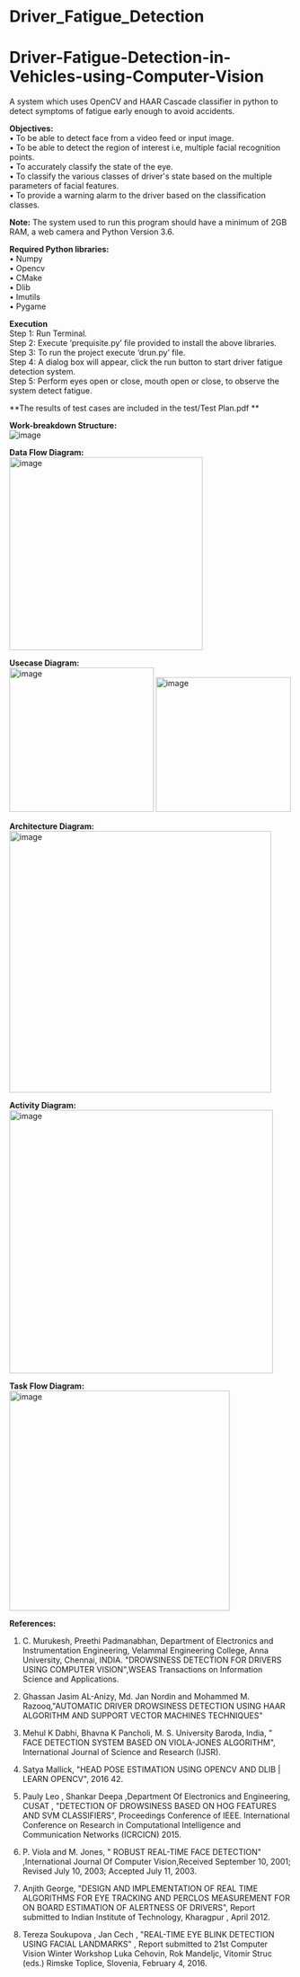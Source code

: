 # Driver_Fatigue_Detection
# Driver-Fatigue-Detection-in-Vehicles-using-Computer-Vision

A system which uses OpenCV and HAAR Cascade classifier in python to detect symptoms of fatigue early enough to avoid accidents.<br>

**Objectives:**<br>
•	To be able to detect face from a video feed or input image.<br>
•	To be able to detect the region of interest i.e, multiple facial recognition points.<br>
•	To accurately classify the state of the eye.<br>
•	To classify the various classes of driver's state based on the multiple parameters of facial features.<br>
•	To provide a warning alarm to the driver based on the classification classes.<br>


**Note:** The system used to run this program should have a minimum of 2GB RAM, a web camera and Python Version 3.6.<br>

**Required Python libraries:**<br>
•	Numpy<br>
•	Opencv<br>
•	CMake<br>
•	Dlib<br>
•	Imutils<br>
•	Pygame<br>

**Execution**<br>
Step 1: Run Terminal.<br>
Step 2: Execute ‘prequisite.py’ file provided to install the above libraries.<br>
Step 3: To run the project execute ‘drun.py’ file.<br>
Step 4: A dialog box will appear, click the run button to start driver fatigue detection system.<br>
Step 5: Perform eyes open or close, mouth open or close, to observe the system detect fatigue. <br>

**The results of test cases are included in the test/Test Plan.pdf **<br>

**Work-breakdown Structure:**<br>
![image](https://user-images.githubusercontent.com/88180614/127966827-4713375f-778b-4caf-9f7f-3fdf6a636399.png)

**Data Flow Diagram:**<br>
<img width="344" alt="image" src="https://user-images.githubusercontent.com/88180614/127966653-28d363c5-6988-44bf-bbff-667c8ee5967f.png">

**Usecase Diagram:**<br>
<img width="257" alt="image" src="https://user-images.githubusercontent.com/88180614/127967138-7700811b-942e-4ec2-8df5-a896036dbd4a.png">
<img width="240" alt="image" src="https://user-images.githubusercontent.com/88180614/127967183-99234b1e-7fdb-428f-9c42-c3c8392c9061.png">

**Architecture Diagram:**<br>
<img width="466" alt="image" src="https://user-images.githubusercontent.com/88180614/127967240-3cc47819-e4f3-474c-b33c-8ca890af6403.png">

**Activity Diagram:**<br>
<img width="469" alt="image" src="https://user-images.githubusercontent.com/88180614/127967318-89222ab5-50f9-477f-8bb0-d748dd36e3f0.png">

**Task Flow Diagram:**<br>
<img width="392" alt="image" src="https://user-images.githubusercontent.com/88180614/127967365-ccb15d9d-a782-4673-b751-9367fe4ebfde.png">

**References:**<br>
1. C. Murukesh, Preethi Padmanabhan, Department of Electronics and Instrumentation Engineering, Velammal Engineering College, Anna University, Chennai, INDIA. "DROWSINESS DETECTION FOR DRIVERS USING COMPUTER VISION",WSEAS Transactions on Information Science and Applications.<br>

2. Ghassan Jasim AL-Anizy, Md. Jan Nordin and Mohammed M. Razooq,"AUTOMATIC DRIVER DROWSINESS DETECTION USING HAAR ALGORITHM AND SUPPORT VECTOR MACHINES TECHNIQUES"<br>

3. Mehul K Dabhi, Bhavna K Pancholi, M. S. University Baroda, India, " FACE DETECTION SYSTEM BASED ON VIOLA-JONES ALGORITHM", International Journal of Science and Research (IJSR).<br>

4. Satya Mallick, "HEAD POSE ESTIMATION USING OPENCV AND DLIB | LEARN OPENCV", 2016 42.<br>

5. Pauly Leo , Shankar Deepa ,Department Of Electronics and Engineering, CUSAT , "DETECTION OF DROWSINESS BASED ON HOG FEATURES AND SVM CLASSIFIERS", Proceedings      Conference of IEEE. International Conference on Research in Computational Intelligence and Communication Networks (ICRCICN) 2015.<br>

6. P. Viola and M. Jones, " ROBUST REAL-TIME FACE DETECTION" ,International Journal Of Computer Vision,Received September 10, 2001; Revised July 10, 2003; Accepted July 11, 2003.<br>

7. Anjith George, "DESIGN AND IMPLEMENTATION OF REAL TIME ALGORITHMS FOR EYE TRACKING AND PERCLOS MEASUREMENT FOR ON BOARD ESTIMATION OF ALERTNESS OF DRIVERS", Report submitted to Indian Institute of Technology, Kharagpur , April 2012.<br>

8. Tereza Soukupova , Jan Cech , "REAL-TIME EYE BLINK DETECTION USING FACIAL LANDMARKS" , Report submitted to 21st Computer Vision Winter Workshop Luka Cehovin, Rok Mandeljc, Vitomir Struc (eds.) Rimske Toplice, Slovenia, February 4, 2016.<br>






